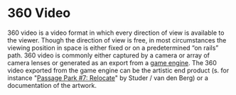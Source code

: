 # 360 Video

360 video is a video format in which every direction of view is available to the viewer. Though the direction of view is free, in most circumstances the viewing position in space is either fixed or on a predetermined “on rails” path. 360 video is commonly either captured by a camera or array of camera lenses or generated as an export from a [game engine](../real-time-3d/#list-of-engines). The 360 video exported from the game engine can be the artistic end product (s. for instance "[Passage Park #7: Relocate](../../case-studies/your-case-study-here.md)" by Studer / van den Berg) or a documentation of the artwork.&#x20;
